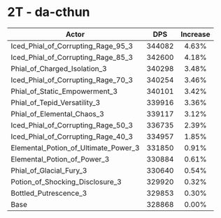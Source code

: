 # 2T - da-cthun
| Actor | DPS | Increase |
|---|:---:|:---:|
|Iced_Phial_of_Corrupting_Rage_95_3|344082|4.63%|
|Iced_Phial_of_Corrupting_Rage_85_3|342600|4.18%|
|Phial_of_Charged_Isolation_3|340298|3.48%|
|Iced_Phial_of_Corrupting_Rage_70_3|340254|3.46%|
|Phial_of_Static_Empowerment_3|340101|3.42%|
|Phial_of_Tepid_Versatility_3|339916|3.36%|
|Phial_of_Elemental_Chaos_3|339117|3.12%|
|Iced_Phial_of_Corrupting_Rage_50_3|336735|2.39%|
|Iced_Phial_of_Corrupting_Rage_40_3|334957|1.85%|
|Elemental_Potion_of_Ultimate_Power_3|331850|0.91%|
|Elemental_Potion_of_Power_3|330884|0.61%|
|Phial_of_Glacial_Fury_3|330640|0.54%|
|Potion_of_Shocking_Disclosure_3|329920|0.32%|
|Bottled_Putrescence_3|329853|0.30%|
|Base|328868|0.00%|
